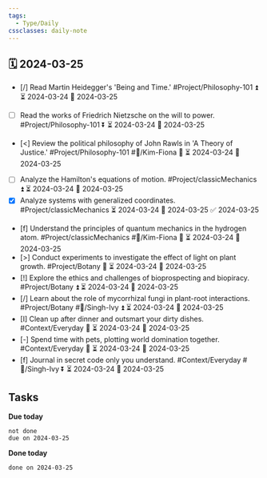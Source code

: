 ```yaml
---
tags:
  - Type/Daily
cssclasses: daily-note
---
```


## 🗓️ 2024-03-25

- [/] Read Martin Heidegger's 'Being and Time.' #Project/Philosophy-101 ⏫ ⏳ 2024-03-24 📅 2024-03-25
- [ ] Read the works of Friedrich Nietzsche on the will to power. #Project/Philosophy-101 ⏬ ⏳ 2024-03-24 📅 2024-03-25
- [<] Review the political philosophy of John Rawls in 'A Theory of Justice.' #Project/Philosophy-101 #👤/Kim-Fiona 🔼 ⏳ 2024-03-24 📅 2024-03-25
- [ ] Analyze the Hamilton's equations of motion. #Project/classicMechanics ⏫ ⏳ 2024-03-24 📅 2024-03-25
- [x] Analyze systems with generalized coordinates. #Project/classicMechanics ⏳ 2024-03-24 📅 2024-03-25 ✅ 2024-03-25
- [f] Understand the principles of quantum mechanics in the hydrogen atom. #Project/classicMechanics #👤/Kim-Fiona 🔺 ⏳ 2024-03-24 📅 2024-03-25
- [>] Conduct experiments to investigate the effect of light on plant growth. #Project/Botany 🔽 ⏳ 2024-03-24 📅 2024-03-25
- [!] Explore the ethics and challenges of bioprospecting and biopiracy. #Project/Botany ⏫ ⏳ 2024-03-24 📅 2024-03-25
- [/] Learn about the role of mycorrhizal fungi in plant-root interactions. #Project/Botany #👤/Singh-Ivy ⏫ ⏳ 2024-03-24 📅 2024-03-25
- [I] Clean up after dinner and outsmart your dirty dishes. #Context/Everyday 🔼 ⏳ 2024-03-24 📅 2024-03-25
- [-] Spend time with pets, plotting world domination together. #Context/Everyday 🔼 ⏳ 2024-03-24 📅 2024-03-25
- [f] Journal in secret code only you understand. #Context/Everyday #👤/Singh-Ivy ⏬ ⏳ 2024-03-24 📅 2024-03-25

## Tasks

**Due today**

```tasks
not done
due on 2024-03-25
```

**Done today**

```tasks
done on 2024-03-25
```
            